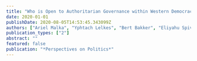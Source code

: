```yaml
---
title: "Who is Open to Authoritarian Governance within Western Democracies?"
date: 2020-01-01
publishDate: 2020-08-05T14:53:45.343099Z
authors: ["Ariel Malka", "Yphtach Lelkes", "Bert Bakker", "Eliyahu Spivak"]
publication_types: ["2"]
abstract: ""
featured: false
publication: "*Perspectives on Politics*"
---
```


